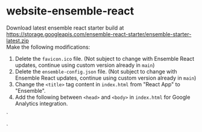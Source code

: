 # website-ensemble-react

Download latest ensemble react starter build at https://storage.googleapis.com/ensemble-react-starter/ensemble-starter-latest.zip  
Make the following modifications:  
1. Delete the `favicon.ico` file. (Not subject to change with Ensemble React updates, continue using custom version already in `main`)
2. Delete the `ensemble-config.json` file. (Not subject to change with Ensemble React updates, continue using custom version already in `main`)
3. Change the `<title>` tag content in `index.html` from "React App" to "Ensemble".
4. Add the following between `<head>` and `<body>` in `index.html` for Google Analytics integration.

`
<!-- Google tag (gtag.js) -->
<script async src="https://www.googletagmanager.com/gtag/js?id=G-V7DEWZG0S4"></script>
<script>
  window.dataLayer = window.dataLayer || [];
  function gtag() {
     dataLayer.push(arguments);
  }
  gtag("js", new Date());

  gtag("config", "G-V7DEWZG0S4");
</script>
`
